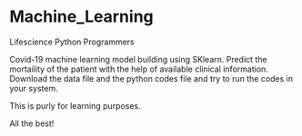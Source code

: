 # Machine_Learning

Lifescience Python Programmers

Covid-19 machine learning model building using SKlearn. Predict the mortaility of the patient with the help of available clinical information. Download the data file and the python codes file and try to run the codes in your system. 

This is purly for learning purposes.

All the best!

